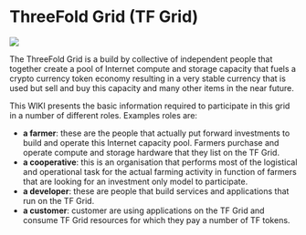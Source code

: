 # ThreeFold Grid (TF Grid)

![](../images/grid.jpg)

The ThreeFold Grid is a build by collective of independent people that together create a pool of Internet compute and storage capacity that fuels a crypto currency token economy resulting in a very stable currency that is used but sell and buy this capacity and many other items in the near future.

This WIKI presents the basic information required to participate in this grid in a number of different roles.  Examples roles are:
- **a farmer**:  these are the people that actually put forward investments to build and operate this Internet capacity pool.  Farmers purchase and operate compute and storage hardware that they list on the TF Grid.
- **a cooperative**: this is an organisation that performs most of the logistical and operational task for the actual farming activity in function of farmers that are looking for an investment only model to participate.
- **a developer**: these are people that build services and applications that run on the TF Grid.
- **a customer**:  customer are using applications on the TF Grid and consume TF Grid resources for which they pay a number of TF tokens.

